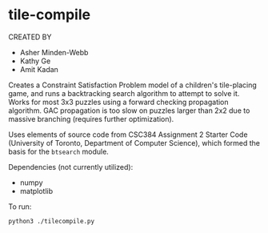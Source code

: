 # tile-compile

CREATED BY
* Asher Minden-Webb
* Kathy Ge
* Amit Kadan

Creates a Constraint Satisfaction Problem model of a children's tile-placing game, and runs a backtracking search algorithm to attempt to solve it.  Works for most 3x3 puzzles using a forward checking propagation algorithm. GAC propagation is too slow on puzzles larger than 2x2 due to massive branching (requires further optimization).

Uses elements of source code from CSC384 Assignment 2 Starter Code (University of Toronto, Department of Computer Science), which formed the basis for the `btsearch` module.

Dependencies (not currently utilized):
 - numpy
 - matplotlib

 To run:
 ```
 python3 ./tilecompile.py
 ```
